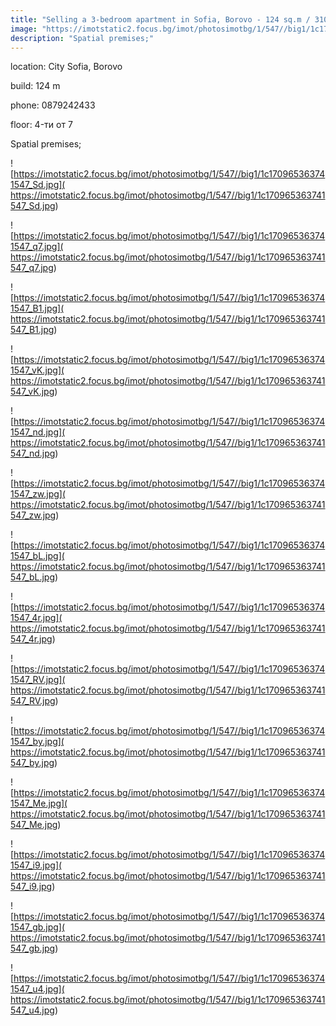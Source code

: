 ```yaml
---
title: "Selling a 3-bedroom apartment in Sofia, Borovo - 124 sq.m / 310000 EUR :: imot.bg Advertisement"
image: "https://imotstatic2.focus.bg/imot/photosimotbg/1/547//big1/1c170965363741547_8A.jpg"
description: "Spatial premises;"
---
```


location: City Sofia, Borovo

build: 124 m

phone: 0879242433

floor: 4-ти от 7

Spatial premises;


![https://imotstatic2.focus.bg/imot/photosimotbg/1/547//big1/1c170965363741547_Sd.jpg]( https://imotstatic2.focus.bg/imot/photosimotbg/1/547//big1/1c170965363741547_Sd.jpg)


![https://imotstatic2.focus.bg/imot/photosimotbg/1/547//big1/1c170965363741547_q7.jpg]( https://imotstatic2.focus.bg/imot/photosimotbg/1/547//big1/1c170965363741547_q7.jpg)


![https://imotstatic2.focus.bg/imot/photosimotbg/1/547//big1/1c170965363741547_B1.jpg]( https://imotstatic2.focus.bg/imot/photosimotbg/1/547//big1/1c170965363741547_B1.jpg)


![https://imotstatic2.focus.bg/imot/photosimotbg/1/547//big1/1c170965363741547_vK.jpg]( https://imotstatic2.focus.bg/imot/photosimotbg/1/547//big1/1c170965363741547_vK.jpg)


![https://imotstatic2.focus.bg/imot/photosimotbg/1/547//big1/1c170965363741547_nd.jpg]( https://imotstatic2.focus.bg/imot/photosimotbg/1/547//big1/1c170965363741547_nd.jpg)


![https://imotstatic2.focus.bg/imot/photosimotbg/1/547//big1/1c170965363741547_zw.jpg]( https://imotstatic2.focus.bg/imot/photosimotbg/1/547//big1/1c170965363741547_zw.jpg)


![https://imotstatic2.focus.bg/imot/photosimotbg/1/547//big1/1c170965363741547_bL.jpg]( https://imotstatic2.focus.bg/imot/photosimotbg/1/547//big1/1c170965363741547_bL.jpg)


![https://imotstatic2.focus.bg/imot/photosimotbg/1/547//big1/1c170965363741547_4r.jpg]( https://imotstatic2.focus.bg/imot/photosimotbg/1/547//big1/1c170965363741547_4r.jpg)


![https://imotstatic2.focus.bg/imot/photosimotbg/1/547//big1/1c170965363741547_RV.jpg]( https://imotstatic2.focus.bg/imot/photosimotbg/1/547//big1/1c170965363741547_RV.jpg)


![https://imotstatic2.focus.bg/imot/photosimotbg/1/547//big1/1c170965363741547_by.jpg]( https://imotstatic2.focus.bg/imot/photosimotbg/1/547//big1/1c170965363741547_by.jpg)


![https://imotstatic2.focus.bg/imot/photosimotbg/1/547//big1/1c170965363741547_Me.jpg]( https://imotstatic2.focus.bg/imot/photosimotbg/1/547//big1/1c170965363741547_Me.jpg)


![https://imotstatic2.focus.bg/imot/photosimotbg/1/547//big1/1c170965363741547_i9.jpg]( https://imotstatic2.focus.bg/imot/photosimotbg/1/547//big1/1c170965363741547_i9.jpg)


![https://imotstatic2.focus.bg/imot/photosimotbg/1/547//big1/1c170965363741547_gb.jpg]( https://imotstatic2.focus.bg/imot/photosimotbg/1/547//big1/1c170965363741547_gb.jpg)


![https://imotstatic2.focus.bg/imot/photosimotbg/1/547//big1/1c170965363741547_u4.jpg]( https://imotstatic2.focus.bg/imot/photosimotbg/1/547//big1/1c170965363741547_u4.jpg)


